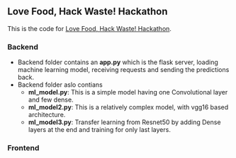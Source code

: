 ## Love Food, Hack Waste! Hackathon

This is the code for [Love Food, Hack Waste! Hackathon](https://www.dvfoodhack.com).

### Backend
- Backend folder contains an **app.py** which is the flask server, loading machine learning model, receiving requests
    and sending the predictions back.
- Backend folder aslo contians 
    - **ml_model.py**: This is a simple model having one Convolutional layer and few dense.
    - **ml_model2.py**: This is a relatively complex model, with vgg16 based architecture.
    - **ml_model3.py**: Transfer learning from Resnet50 by adding Dense layers at the end and training for only last layers.
        
        
 ### Frontend
    


